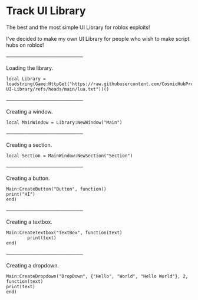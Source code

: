 # Track UI Library
The best and the most simple UI Library for roblox exploits!

I've decided to make my own UI Library for people who wish to make script hubs on roblox!

─────────────────────

Loading the library.
```
local Library = loadstring(Game:HttpGet("https://raw.githubusercontent.com/CosmicHubProductions/Track-UI-Library/refs/heads/main/lua.txt"))()
```
─────────────────────

Creating a window.
```
local MainWindow = Library:NewWindow("Main")
```
─────────────────────

Creating a section.
```
local Section = MainWindow:NewSection("Section")
```
─────────────────────

Creating a button.
```
Main:CreateButton("Button", function()
print("HI")
end)
```
─────────────────────

Creating a textbox.
```
Main:CreateTextbox("TextBox", function(text)
        print(text)
end)
```
─────────────────────

Creating a dropdown.
```
Main:CreateDropdown("DropDown", {"Hello", "World", "Hello World"}, 2, function(text)
print(text)
end)
```

